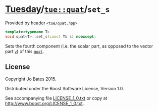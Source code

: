 [Tuesday](../../../README.md)/[`tue::quat`](../../headers/quat.md)/`set_s`
==========================================================================
Provided by header [`<tue/quat.hpp>`](../../headers/quat.md)

```c++
template<typename T>
void quat<T>::set_s(const T& s) noexcept;
```

Sets the fourth component (i.e. the scalar part, as opposed to the vector part
[`v`](set_v.md)) of this [`quat`](../../headers/quat.md).

License
-------
Copyright Jo Bates 2015.

Distributed under the Boost Software License, Version 1.0.

See accompanying file [LICENSE_1_0.txt](../../../LICENSE_1_0.txt) or copy at
http://www.boost.org/LICENSE_1_0.txt.
